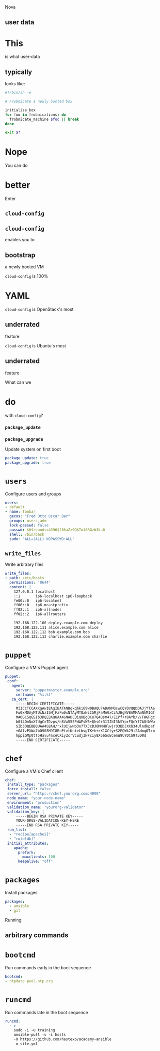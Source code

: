 Nova
## user data


# This
is what user-data
## typically
looks like:


```sh
#!/bin/sh -e

# Frobnicate a newly booted box

initialize_box
for foo in frobnications; do
  frobnicate_machine $foo || break
done

exit $?
```
# Nope <!-- .element class="fragment stamp" -->


You can do
# better


Enter
## `cloud-config`


## `cloud-config`
enables you to
## bootstrap
a newly booted VM


`cloud-config` is 100%
# YAML


`cloud-config` is OpenStack's most
## underrated
feature


`cloud-config` is Ubuntu's most
## underrated
feature


What can we
# do
with `cloud-config`?


### `package_update`
### `package_upgrade`
Update system on first boot


```yaml
package_update: true
package_upgrade: true
```


# `users`
Configure users and groups


```yaml
users:
- default
- name: foobar
  gecos: "Fred Otto Oscar Bar"
  groups: users,adm
  lock-passwd: false
  passwd: $6$rounds=4096$J86aZz0Q$To16RGzWJku0
  shell: /bin/bash
  sudo: "ALL=(ALL) NOPASSWD:ALL"
```


## `write_files`
Write arbitrary files


```yaml
write_files:
- path: /etc/hosts
  permissions: '0644'
  content: |
    127.0.0.1 localhost
    ::1       ip6-localhost ip6-loopback
    fe00::0   ip6-localnet
    ff00::0   ip6-mcastprefix
    ff02::1   ip6-allnodes
    ff02::2   ip6-allrouters

    192.168.122.100 deploy.example.com deploy
    192.168.122.111 alice.example.com alice
    192.168.122.112 bob.example.com bob
    192.168.122.113 charlie.example.com charlie
```


# `puppet`
Configure a VM's Puppet agent


```yaml
puppet:
 conf:
   agent:
     server: "puppetmaster.example.org"
     certname: "%i.%f"
   ca_cert: |
     -----BEGIN CERTIFICATE-----
     MIICCTCCAXKgAwIBAgIBATANBgkqhkiG9w0BAQUFADANMQswCQYDVQQDDAJjYTAe
     Fw0xMDAyMTUxNzI5MjFaFw0xNTAyMTQxNzI5MjFaMA0xCzAJBgNVBAMMAmNhMIGf
     MA0GCSqGSIb3DQEBAQUAA4GNADCBiQKBgQCu7Q40sm47/E1Pf+r8AYb/V/FWGPgc
     b014OmNoX7dgCxTDvps/h8Vw555PdAFsW5+QhsGr31IJNI3kSYprFQcYf7A8tNWu
     SIb3DQEBBQUAA4GBAH/rxlUIjwNb3n7TXJcDJ6MMHUlwjr03BDJXKb34Ulndkpaf
     +GAlzPXWa7bO908M9I8RnPfvtKnteLbvgTK+h+zX1XCty+S2EQWk29i2AdoqOTxb
     hppiGMp0tT5Havu4aceCXiy2crVcudj3NFciy8X66SoECemW9UYDCb9T5D0d
     -----END CERTIFICATE-----
```


# `chef`
Configure a VM's Chef client


```yaml
chef:
 install_type: "packages"
 force_install: false
 server_url: "https://chef.yourorg.com:4000"
 node_name: "your-node-name"
 environment: "production"
 validation_name: "yourorg-validator"
 validation_key: |
     -----BEGIN RSA PRIVATE KEY-----
     YOUR-ORGS-VALIDATION-KEY-HERE
     -----END RSA PRIVATE KEY-----
 run_list:
  - "recipe[apache2]"
  - "role[db]"
 initial_attributes:
    apache:
      prefork:
        maxclients: 100
      keepalive: "off"
```


# `packages`
Install packages


```yaml
packages:
  - ansible
  - git
```


Running
## arbitrary commands


# `bootcmd`
Run commands early in the boot sequence


```yaml
bootcmd:
- ntpdate pool.ntp.org
```


# `runcmd`
Run commands late in the boot sequence


```yaml
runcmd:
  - >
    sudo -i -u training
    ansible-pull -v -i hosts 
    -U https://github.com/hastexo/academy-ansible 
    -o site.yml
```